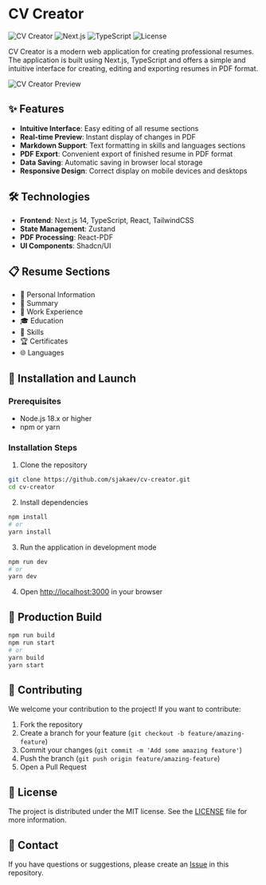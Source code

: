 # CV Creator

![CV Creator](https://img.shields.io/badge/Status-Active-brightgreen)
![Next.js](https://img.shields.io/badge/Next.js-14-black)
![TypeScript](https://img.shields.io/badge/TypeScript-5-blue)
![License](https://img.shields.io/badge/License-MIT-green)

CV Creator is a modern web application for creating professional resumes. The application is built using Next.js, TypeScript and offers a simple and intuitive interface for creating, editing and exporting resumes in PDF format.

![CV Creator Preview](https://github.com/user-attachments/assets/2637be92-a119-46e5-84ed-ee75c9644840)

## ✨ Features

- **Intuitive Interface**: Easy editing of all resume sections
- **Real-time Preview**: Instant display of changes in PDF
- **Markdown Support**: Text formatting in skills and languages sections
- **PDF Export**: Convenient export of finished resume in PDF format
- **Data Saving**: Automatic saving in browser local storage
- **Responsive Design**: Correct display on mobile devices and desktops

## 🛠️ Technologies

- **Frontend**: Next.js 14, TypeScript, React, TailwindCSS
- **State Management**: Zustand
- **PDF Processing**: React-PDF
- **UI Components**: Shadcn/UI

## 📋 Resume Sections

- 👤 Personal Information
- 📝 Summary
- 💼 Work Experience
- 🎓 Education
- 🔧 Skills
- 🏆 Certificates
- 🌐 Languages

## 🚀 Installation and Launch

### Prerequisites

- Node.js 18.x or higher
- npm or yarn

### Installation Steps

1. Clone the repository
```bash
git clone https://github.com/sjakaev/cv-creator.git
cd cv-creator
```

2. Install dependencies
```bash
npm install
# or
yarn install
```

3. Run the application in development mode
```bash
npm run dev
# or
yarn dev
```

4. Open [http://localhost:3000](http://localhost:3000) in your browser

## 🔧 Production Build

```bash
npm run build
npm run start
# or
yarn build
yarn start
```

## 🤝 Contributing

We welcome your contribution to the project! If you want to contribute:

1. Fork the repository
2. Create a branch for your feature (`git checkout -b feature/amazing-feature`)
3. Commit your changes (`git commit -m 'Add some amazing feature'`)
4. Push the branch (`git push origin feature/amazing-feature`)
5. Open a Pull Request

## 📄 License

The project is distributed under the MIT license. See the [LICENSE](LICENSE) file for more information.

## 📧 Contact

If you have questions or suggestions, please create an [Issue](https://github.com/sjakaev/cv-creator/issues) in this repository.
